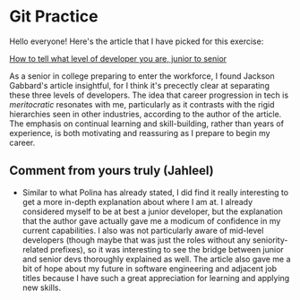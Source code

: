# Git Practice
Hello everyone! Here's the article that I have picked for this exercise: 

[How to tell what level of developer you are, junior to senior](https://jg.gg/2020/11/22/how-to-tell-what-level-of-developer-you-are/?source=post_page-----56b0d9de2c43--------------------------------)

As a senior in college preparing to enter the workforce, I found Jackson Gabbard's article insightful, for I think it's precectly clear at separating these three levels of developers. The idea that career progression in tech is *meritocratic* resonates with me, particularly as it contrasts with the rigid hierarchies seen in other industries, according to the author of the article. The emphasis on continual learning and skill-building, rather than years of experience, is both motivating and reassuring as I prepare to begin my career.

## Comment from yours truly (Jahleel)
- Similar to what Polina has already stated, I did find it really interesting to get a more in-depth explanation about where I am at. I already considered myself to be at best a junior developer, but the explanation that the author gave actually gave me a modicum of confidence in my current capabilities. I also was not particularly aware of mid-level developers (though maybe that was just the roles without any seniority-related prefixes), so it was interesting to see the bridge between junior and senior devs thoroughly explained as well. The article also gave me a bit of hope about my future in software engineering and adjacent job titles because I have such a great appreciation for learning and applying new skills. 